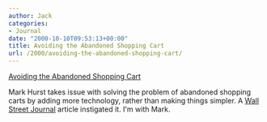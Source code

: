 ```yaml
---
author: Jack
categories:
- Journal
date: "2000-10-10T09:53:13+00:00"
title: Avoiding the Abandoned Shopping Cart
url: /2000/avoiding-the-abandoned-shopping-cart/
---
```


[Avoiding the Abandoned Shopping Cart][1]

Mark Hurst takes issue with solving the problem of abandoned shopping carts by adding more technology, rather than making things simpler. A [Wall Street Journal][2] article instigated it. I'm with Mark.

 [1]: http://www.goodexperience.com/columns/101000cart.html
 [2]: http://www.msnbc.com/news/474061.asp